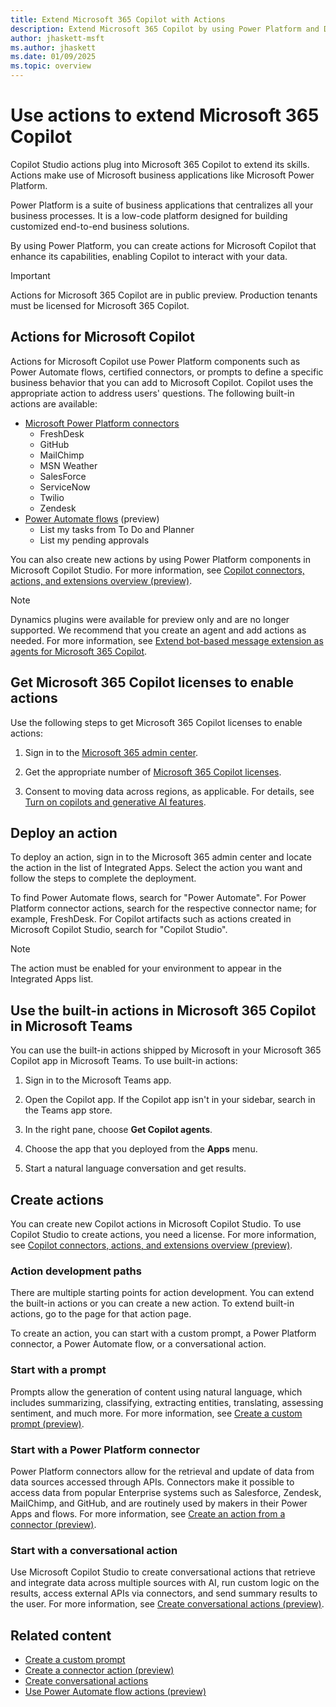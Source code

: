 ```yaml
---
title: Extend Microsoft 365 Copilot with Actions
description: Extend Microsoft 365 Copilot by using Power Platform and Dynamics 365 to create actions.
author: jhaskett-msft
ms.author: jhaskett
ms.date: 01/09/2025
ms.topic: overview
---
```



# Use actions to extend Microsoft 365 Copilot

Copilot Studio actions plug into Microsoft 365 Copilot to extend its skills. Actions make use of Microsoft business applications like Microsoft Power Platform.

Power Platform is a suite of business applications that centralizes all your business processes. It is a low-code platform designed for building customized end-to-end business solutions.

By using Power Platform, you can create actions for Microsoft Copilot that enhance its capabilities, enabling Copilot to interact with your data.

> [!IMPORTANT]
> Actions for Microsoft 365 Copilot are in public preview.
> Production tenants must be licensed for Microsoft 365 Copilot.

## Actions for Microsoft Copilot

Actions for Microsoft Copilot use Power Platform components such as Power Automate flows, certified connectors, or prompts to define a specific business behavior that you can add to Microsoft Copilot. Copilot uses the appropriate action to address users' questions. The following built-in actions are available:

- [Microsoft Power Platform connectors](/connectors/create-a-connector-ai-plugin#supported-queries-for-certified-connectors)
  - FreshDesk
  - GitHub
  - MailChimp
  - MSN Weather
  - SalesForce
  - ServiceNow
  - Twilio
  - Zendesk
- [Power Automate flows](/power-automate/flow-plugins-m365) (preview)
  - List my tasks from To Do and Planner
  - List my pending approvals

You can also create new actions by using Power Platform components in Microsoft Copilot Studio. For more information, see [Copilot connectors, actions, and extensions overview (preview)](/microsoft-copilot-studio/copilot-plugins-overview).

> [!NOTE]
> Dynamics plugins were available for preview only and are no longer supported. We recommend that you create an agent and add actions as needed. For more information, see [Extend bot-based message extension as agents for Microsoft 365 Copilot](/microsoft-copilot-studio/microsoft-copilot-extend-copilot-extensions).

## Get Microsoft 365 Copilot licenses to enable actions

Use the following steps to get Microsoft 365 Copilot licenses to enable actions:

1. Sign in to the [Microsoft 365 admin center](https://admin.microsoft.com/).

1. Get the appropriate number of [Microsoft 365 Copilot licenses](/microsoft-365-copilot/microsoft-365-copilot-setup#provision-copilot-for-microsoft-365-licenses).

1. Consent to moving data across regions, as applicable. For details, see [Turn on copilots and generative AI features](/power-platform/admin/geographical-availability-copilot).

## Deploy an action

To deploy an action, sign in to the Microsoft 365 admin center and locate the action in the list of Integrated Apps. Select the action you want and follow the steps to complete the deployment.

To find Power Automate flows, search for "Power Automate". For Power Platform connector actions, search for the respective connector name; for example, FreshDesk. For Copilot artifacts such as actions created in Microsoft Copilot Studio, search for "Copilot Studio".

> [!NOTE]
> The action must be enabled for your environment to appear in the Integrated Apps list.

## Use the built-in actions in Microsoft 365 Copilot in Microsoft Teams

You can use the built-in actions shipped by Microsoft in your Microsoft 365 Copilot app in Microsoft Teams. To use built-in actions:

1. Sign in to the Microsoft Teams app.

1. Open the Copilot app. If the Copilot app isn't in your sidebar, search in the Teams app store.

1. In the right pane, choose **Get Copilot agents**.

1. Choose the app that you deployed from the **Apps** menu.

1. Start a natural language conversation and get results.

## Create actions

You can create new Copilot actions in Microsoft Copilot Studio. To use Copilot Studio to create actions, you need a license. For more information, see [Copilot connectors, actions, and extensions overview (preview)](/microsoft-copilot-studio/copilot-plugins-overview).

### Action development paths

There are multiple starting points for action development. You can extend the built-in actions or you can create a new action. To extend built-in actions, go to the page for that action page.

To create an action, you can start with a custom prompt, a Power Platform connector, a Power Automate flow, or a conversational action.

### Start with a prompt

Prompts allow the generation of content using natural language, which includes summarizing, classifying, extracting entities, translating, assessing sentiment, and much more. For more information, see [Create a custom prompt (preview)](/ai-builder/create-a-custom-prompt?context=/microsoft-365-copilot/extensibility/context).

### Start with a Power Platform connector

Power Platform connectors allow for the retrieval and update of data from data sources accessed through APIs. Connectors make it possible to access data from popular Enterprise systems such as Salesforce, Zendesk, MailChimp, and GitHub, and are routinely used by makers in their Power Apps and flows. For more information, see [Create an action from a connector (preview)](/connectors/create-a-connector-ai-plugin?context=/microsoft-365-copilot/extensibility/context).

### Start with a conversational action

Use Microsoft Copilot Studio to create conversational actions that retrieve and integrate data across multiple sources with AI, run custom logic on the results, access external APIs via connectors, and send summary results to the user. For more information, see [Create conversational actions (preview)](/microsoft-copilot-studio/copilot-conversational-plugins?context=/microsoft-365-copilot/extensibility/context).

## Related content

- [Create a custom prompt](/ai-builder/create-a-custom-prompt?context=/microsoft-365-copilot/extensibility/context)
- [Create a connector action (preview)](/connectors/create-a-connector-ai-plugin?context=/microsoft-365-copilot/extensibility/context)
- [Create conversational actions](/microsoft-copilot-studio/copilot-conversational-plugins?context=/microsoft-365-copilot/extensibility/context)
- [Use Power Automate flow actions (preview)](/power-automate/flow-plugins-m365?context=/microsoft-365-copilot/extensibility/context)
